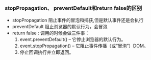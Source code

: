 ### stopPropagation、 preventDefault和return false的区别

- stopPropagation 阻止事件的冒泡和捕获,但是默认事件还是会执行
- preventDefault 阻止浏览器的默认行为，会冒泡
- return false : 调用的时候会做三件事： 
  1. event.preventDefault() – 它停止浏览器的默认行为。
  2. event.stopPropagation() – 它阻止事件传播（或“冒泡”）DOM。
  3. 停止回调执行并立即返回。


